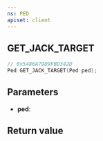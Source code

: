 ```yaml
---
ns: PED
apiset: client
---
```

## GET_JACK_TARGET

```c
// 0x5486A79D9FBD342D
Ped GET_JACK_TARGET(Ped ped);
```


## Parameters
* **ped**:

## Return value